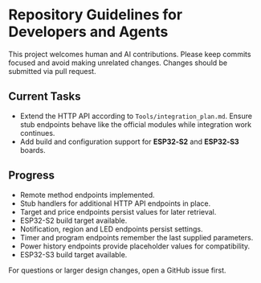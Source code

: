 # Repository Guidelines for Developers and Agents

This project welcomes human and AI contributions. Please keep commits focused and
avoid making unrelated changes. Changes should be submitted via pull request.

## Current Tasks

- Extend the HTTP API according to `Tools/integration_plan.md`. Ensure stub
  endpoints behave like the official modules while integration work continues.
- Add build and configuration support for **ESP32‑S2** and **ESP32‑S3** boards.

## Progress

- Remote method endpoints implemented.
- Stub handlers for additional HTTP API endpoints in place.
- Target and price endpoints persist values for later retrieval.
- ESP32-S2 build target available.
- Notification, region and LED endpoints persist settings.
- Timer and program endpoints remember the last supplied parameters.
- Power history endpoints provide placeholder values for compatibility.
- ESP32-S3 build target available.

For questions or larger design changes, open a GitHub issue first.
